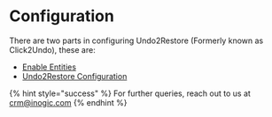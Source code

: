 # Configuration

There are two parts in configuring Undo2Restore (Formerly known as Click2Undo), these are:

* [Enable Entities](https://docs.inogic.com/click2undo/configuration/enable-entities)
* [Undo2Restore Configuration](https://docs.inogic.com/click2undo/configuration/click2undo-configuration)

{% hint style="success" %}
For further queries, reach out to us at [crm@inogic.com](mailto:crm@inogic.com)
{% endhint %}

&#x20;
